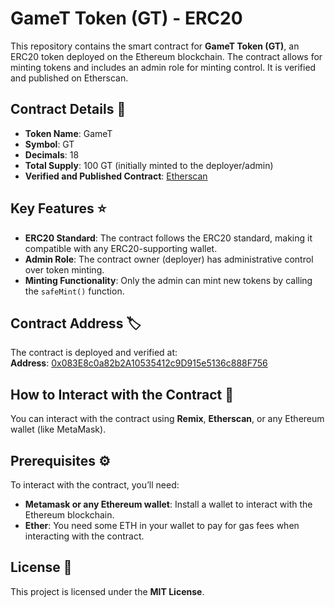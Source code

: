 # GameT Token (GT) - ERC20

This repository contains the smart contract for **GameT Token (GT)**, an ERC20 token deployed on the Ethereum blockchain. The contract allows for minting tokens and includes an admin role for minting control. It is verified and published on Etherscan.

## Contract Details 📜
- **Token Name**: GameT
- **Symbol**: GT
- **Decimals**: 18
- **Total Supply**: 100 GT (initially minted to the deployer/admin)
- **Verified and Published Contract**: [Etherscan](https://etherscan.io/address/0x083E8c0a82b2A10535412c9D915e5136c888F756)

## Key Features ⭐
- **ERC20 Standard**: The contract follows the ERC20 standard, making it compatible with any ERC20-supporting wallet.
- **Admin Role**: The contract owner (deployer) has administrative control over token minting.
- **Minting Functionality**: Only the admin can mint new tokens by calling the `safeMint()` function.

## Contract Address 🏷️
The contract is deployed and verified at:  
**Address**: [0x083E8c0a82b2A10535412c9D915e5136c888F756](https://etherscan.io/address/0x083E8c0a82b2A10535412c9D915e5136c888F756)

## How to Interact with the Contract 🔗

You can interact with the contract using **Remix**, **Etherscan**, or any Ethereum wallet (like MetaMask).

## Prerequisites ⚙️

To interact with the contract, you’ll need:

- **Metamask or any Ethereum wallet**: Install a wallet to interact with the Ethereum blockchain.
- **Ether**: You need some ETH in your wallet to pay for gas fees when interacting with the contract.

## License 📜

This project is licensed under the **MIT License**.
